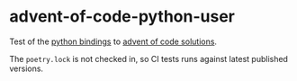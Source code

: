 # advent-of-code-python-user
Test of the [python bindings](https://github.com/fornwall/advent-of-code/tree/master/crates/python) to [advent of code solutions](https://github.com/fornwall/advent-of-code).

The `poetry.lock` is not checked in, so CI tests runs against latest published versions.
